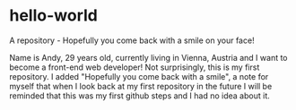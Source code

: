 # hello-world
A repository - Hopefully you come back with a smile on your face! 

Name is Andy, 29 years old, currently living in Vienna, Austria and I want to become a front-end web developer! Not surprisingly, this is my first repository. I added "Hopefully you come back with a smile", a note for myself that when I look back at my first repository in the future I will be reminded that this was my first github steps and I had no idea about it. 
